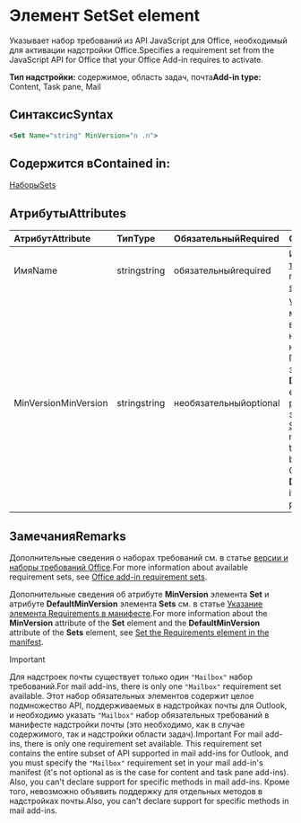 # <a name="set-element"></a><span data-ttu-id="8b2db-101">Элемент Set</span><span class="sxs-lookup"><span data-stu-id="8b2db-101">Set element</span></span>

<span data-ttu-id="8b2db-102">Указывает набор требований из API JavaScript для Office, необходимый для активации надстройки Office.</span><span class="sxs-lookup"><span data-stu-id="8b2db-102">Specifies a requirement set from the JavaScript API for Office that your Office Add-in requires to activate.</span></span>

<span data-ttu-id="8b2db-103">**Тип надстройки:** содержимое, область задач, почта</span><span class="sxs-lookup"><span data-stu-id="8b2db-103">**Add-in type:** Content, Task pane, Mail</span></span>

## <a name="syntax"></a><span data-ttu-id="8b2db-104">Синтаксис</span><span class="sxs-lookup"><span data-stu-id="8b2db-104">Syntax</span></span>

```XML
<Set Name="string" MinVersion="n .n">
```

## <a name="contained-in"></a><span data-ttu-id="8b2db-105">Содержится в</span><span class="sxs-lookup"><span data-stu-id="8b2db-105">Contained in:</span></span>

[<span data-ttu-id="8b2db-106">Наборы</span><span class="sxs-lookup"><span data-stu-id="8b2db-106">Sets</span></span>](sets.md)

## <a name="attributes"></a><span data-ttu-id="8b2db-107">Атрибуты</span><span class="sxs-lookup"><span data-stu-id="8b2db-107">Attributes</span></span>

|<span data-ttu-id="8b2db-108">**Атрибут**</span><span class="sxs-lookup"><span data-stu-id="8b2db-108">**Attribute**</span></span>|<span data-ttu-id="8b2db-109">**Тип**</span><span class="sxs-lookup"><span data-stu-id="8b2db-109">**Type**</span></span>|<span data-ttu-id="8b2db-110">**Обязательный**</span><span class="sxs-lookup"><span data-stu-id="8b2db-110">**Required**</span></span>|<span data-ttu-id="8b2db-111">**Описание**</span><span class="sxs-lookup"><span data-stu-id="8b2db-111">**Description**</span></span>|
|:-----|:-----|:-----|:-----|
|<span data-ttu-id="8b2db-112">Имя</span><span class="sxs-lookup"><span data-stu-id="8b2db-112">Name</span></span>|<span data-ttu-id="8b2db-113">string</span><span class="sxs-lookup"><span data-stu-id="8b2db-113">string</span></span>|<span data-ttu-id="8b2db-114">обязательный</span><span class="sxs-lookup"><span data-stu-id="8b2db-114">required</span></span>|<span data-ttu-id="8b2db-115">Имя [набора требований](https://docs.microsoft.com/office/dev/add-ins/develop/office-versions-and-requirement-sets).</span><span class="sxs-lookup"><span data-stu-id="8b2db-115">The name of a [requirement set](https://docs.microsoft.com/office/dev/add-ins/develop/office-versions-and-requirement-sets).</span></span>|
|<span data-ttu-id="8b2db-116">MinVersion</span><span class="sxs-lookup"><span data-stu-id="8b2db-116">MinVersion</span></span>|<span data-ttu-id="8b2db-117">string</span><span class="sxs-lookup"><span data-stu-id="8b2db-117">string</span></span>|<span data-ttu-id="8b2db-118">необязательный</span><span class="sxs-lookup"><span data-stu-id="8b2db-118">optional</span></span>|<span data-ttu-id="8b2db-p101">Указывает минимальную версию набора API, необходимую надстройке. Переопределяет значение **DefaultMinVersion**, если оно указано в родительском элементе [Sets](sets.md).</span><span class="sxs-lookup"><span data-stu-id="8b2db-p101">Specifies the minimum version of the API set required by your add-in. Overrides the value of  **DefaultMinVersion**, if it is specified in the parent [Sets](sets.md) element.</span></span>|

## <a name="remarks"></a><span data-ttu-id="8b2db-121">Замечания</span><span class="sxs-lookup"><span data-stu-id="8b2db-121">Remarks</span></span>

<span data-ttu-id="8b2db-122">Дополнительные сведения о наборах требований см. в статье [версии и наборы требований  Office](https://docs.microsoft.com/office/dev/add-ins/develop/office-versions-and-requirement-sets).</span><span class="sxs-lookup"><span data-stu-id="8b2db-122">For more information about available requirement sets, see [Office add-in requirement sets](https://docs.microsoft.com/office/dev/add-ins/develop/office-versions-and-requirement-sets).</span></span>

<span data-ttu-id="8b2db-123">Дополнительные сведения об атрибуте **MinVersion** элемента **Set** и атрибуте **DefaultMinVersion** элемента **Sets** см. в статье [Указание элемента Requirements в манифесте](https://docs.microsoft.com/office/dev/add-ins/develop/specify-office-hosts-and-api-requirements#set-the-requirements-element-in-the-manifest).</span><span class="sxs-lookup"><span data-stu-id="8b2db-123">For more information about the  **MinVersion** attribute of the **Set** element and the **DefaultMinVersion** attribute of the **Sets** element, see [Set the Requirements element in the manifest](https://docs.microsoft.com/office/dev/add-ins/develop/specify-office-hosts-and-api-requirements#set-the-requirements-element-in-the-manifest).</span></span>

> [!IMPORTANT] 
> <span data-ttu-id="8b2db-124">Для надстроек почты существует только один `"Mailbox"` набор требований.</span><span class="sxs-lookup"><span data-stu-id="8b2db-124">For mail add-ins, there is only one  `"Mailbox"` requirement set available.</span></span> <span data-ttu-id="8b2db-125">Этот набор обязательных элементов содержит целое подмножество API, поддерживаемых в надстройках почты для Outlook, и необходимо указать `"Mailbox"` набор обязательных требований в манифесте надстройки почты (это необходимо, как в случае содержимого, так и надстройки области задач).</span><span class="sxs-lookup"><span data-stu-id="8b2db-125">Important  For mail add-ins, there is only one   requirement set available. This requirement set contains the entire subset of API supported in mail add-ins for Outlook, and you must specify the `"Mailbox"` requirement set in your mail add-in's manifest (it's not optional as is the case for content and task pane add-ins). Also, you can't declare support for specific methods in mail add-ins.</span></span> <span data-ttu-id="8b2db-126">Кроме того, невозможно объявить поддержку для отдельных методов в надстройках почты.</span><span class="sxs-lookup"><span data-stu-id="8b2db-126">Also, you can't declare support for specific methods in mail add-ins.</span></span>
